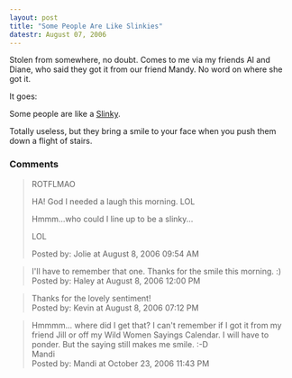 ```yaml
---
layout: post
title: "Some People Are Like Slinkies"
datestr: August 07, 2006
---
```


Stolen from somewhere, no doubt.  Comes to me via my friends Al and Diane, who said they got it from our friend Mandy. No word on where she got it.

It goes:

Some people are like a <a href="http://www.poof-slinky.com/" title="Poof-Slinky">Slinky</a>.

Totally useless, but they bring a smile to your face when you push them down a flight of stairs.

### Comments

<blockquote>
ROTFLMAO

HA!  God I needed a laugh this morning.  LOL

Hmmm...who could I line up to be a slinky...

LOL
<div class="comment-meta">Posted by: Jolie at August  8, 2006 09:54 AM</div> </blockquote>

<blockquote>
I'll have to remember that one. Thanks for the smile this morning.  :)
<div class="comment-meta">Posted by: Haley at August  8, 2006 12:00 PM</div> </blockquote>

<blockquote>
Thanks for the lovely sentiment!
<div class="comment-meta">Posted by: Kevin at August  8, 2006 07:12 PM</div> </blockquote>

<blockquote>
Hmmmm... where did I get that?  I can't remember if I got it from my friend Jill or off my Wild Women Sayings Calendar.  I will have to ponder. But the saying still makes me smile. :-D<br />
Mandi 
<div class="comment-meta">Posted by: Mandi at October 23, 2006 11:43 PM</div> </blockquote>

